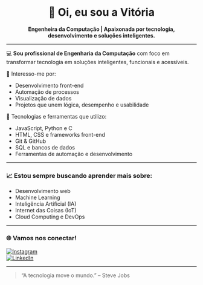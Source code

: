 <h1 align="center">👋 Oi, eu sou a Vitória</h1>

<p align="center">
  <b>Engenheira da Computação | Apaixonada por tecnologia, desenvolvimento e soluções inteligentes.</b>
</p>

---

💻 **Sou profissional de Engenharia da Computação** com foco em transformar tecnologia em soluções inteligentes, funcionais e acessíveis.

🚀 Interesso-me por:
- Desenvolvimento front-end  
- Automação de processos  
- Visualização de dados  
- Projetos que unem lógica, desempenho e usabilidade  

🔧 Tecnologias e ferramentas que utilizo:
- JavaScript, Python e C  
- HTML, CSS e frameworks front-end  
- Git & GitHub  
- SQL e bancos de dados  
- Ferramentas de automação e desenvolvimento  

---

### 📈 Estou sempre buscando aprender mais sobre:
- Desenvolvimento web  
- Machine Learning  
- Inteligência Artificial (IA)  
- Internet das Coisas (IoT)  
- Cloud Computing e DevOps  

---

### 🌐 Vamos nos conectar!

[![Instagram](https://img.shields.io/badge/@vitoriahgc-E4405F?style=for-the-badge&logo=instagram&logoColor=white)](https://www.instagram.com/vitoriahgc/)  
[![LinkedIn](https://img.shields.io/badge/LinkedIn-Vitória%20Henriques%20Gonçalves-0077B5?style=for-the-badge&logo=linkedin&logoColor=white)](https://linkedin.com/in/vitóriahgc)

---

> “A tecnologia move o mundo.” – Steve Jobs
